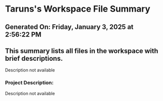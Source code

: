 # Taruns's Workspace File Summary
## Generated On: Friday, January 3, 2025 at 2:56:22 PM
This summary lists all files in the workspace with brief descriptions.
---
Description not available 
### Project Description:
 Description not available
